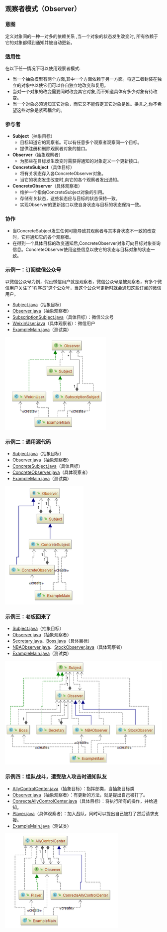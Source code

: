 ## 观察者模式（Observer）

### 意图
定义对象间的一种一对多的依赖关系 ,当一个对象的状态发生改变时, 所有依赖于它的对象都得到通知并被自动更新。

### 适用性
在以下任一情况下可以使用观察者模式:
-	当一个抽象模型有两个方面,其中一个方面依赖于另一方面。将这二者封装在独立的对象中以使它们可以各自独立地改变和复用。
-	当对一个对象的改变需要同时改变其它对象,而不知道具体有多少对象有待改变。
-	当一个对象必须通知其它对象，而它又不能假定其它对象是谁。换言之,你不希望这些对象是紧密耦合的。
### 参与者
-	**Subject**（抽象目标）
	-	目标知道它的观察者。可以有任意多个观察者观察同一个目标。
	-	提供注册和删除观察者对象的接口。
-	**Observer**（抽象观察者）
	-	为那些在目标发生改变时需获得通知的对象定义一个更新接口。
-	**ConcreteSubject**（具体目标）
	-	将有关状态存入各ConcreteObserver对象。
	-	当它的状态发生改变时,向它的各个观察者发出通知。
-	**ConcreteObserver**（具体观察者）
	-	维护一个指向ConcreteSubject对象的引用。
	-	存储有关状态，这些状态应与目标的状态保持一致。
	-	实现Observer的更新接口以使自身状态与目标的状态保持一致。
### 协作
-	当ConcreteSubject发生任何可能导致其观察者与其本身状态不一致的改变时，它将通知它的各个观察者。
-	在得到一个具体目标的改变通知后,ConcreteObserver对象可向目标对象查询信息。ConcreteObserver使用这些信息以使它的状态与目标对象的状态一致。

### 示例一：订阅微信公众号

以微信公众号为例，假设微信用户就是观察者，微信公众号是被观察者，有多个微信用户关注了“程序员”这个公众号，当这个公众号更新时就会通知这些订阅的微信用户。

- [Subject.java](Pattern507_Observer/src/main/java/com/jueee/example01/Subject.java)（抽象目标）
- [Observer.java](Pattern507_Observer/src/main/java/com/jueee/example01/Observer.java)（抽象观察者）
- [SubscriptionSubject.java](Pattern507_Observer/src/main/java/com/jueee/example01/SubscriptionSubject.java)（具体目标）：微信公众号
- [WeixinUser.java](Pattern507_Observer/src/main/java/com/jueee/example01/WeixinUser.java)（具体观察者）：微信用户
- [ExampleMain.java](Pattern507_Observer/src/main/java/com/jueee/example01/ExampleMain.java)（测试类）

![1567512205454](assets/1567512205454.png)

### 示例二：通用源代码

- [Subject.java](Pattern507_Observer/src/main/java/com/jueee/example02/Subject.java)（抽象目标）
- [Observer.java](Pattern507_Observer/src/main/java/com/jueee/example02/Observer.java)（抽象观察者）
- [ConcreteSubject.java](Pattern507_Observer/src/main/java/com/jueee/example02/ConcreteSubject.java)（具体目标）
- [ConcreteObserver.java](Pattern507_Observer/src/main/java/com/jueee/example02/ConcreteObserver.java)（具体观察者）
- [ExampleMain.java](Pattern507_Observer/src/main/java/com/jueee/example02/ExampleMain.java)（测试类）

![1567512227968](assets/1567512227968.png)

### 示例三：老板回来了

- [Subject.java](Pattern507_Observer/src/main/java/com/jueee/example03/Subject.java)（抽象目标）
- [Observer.java](Pattern507_Observer/src/main/java/com/jueee/example03/Observer.java)（抽象观察者）
- [Secretary.java](Pattern507_Observer/src/main/java/com/jueee/example03/Secretary.java)、[Boss.java](Pattern507_Observer/src/main/java/com/jueee/example03/Boss.java)（具体目标）
- [NBAObserver.java](Pattern507_Observer/src/main/java/com/jueee/example03/NBAObserver.java)、[StockObserver.java](Pattern507_Observer/src/main/java/com/jueee/example03/StockObserver.java)（具体观察者）
- [ExampleMain.java](Pattern507_Observer/src/main/java/com/jueee/example03/ExampleMain.java)（测试类）

![1567512257458](assets/1567512257458.png)

### 示例四：组队战斗，遭受敌人攻击时通知队友

- [AllyControlCenter.java](Pattern507_Observer/src/main/java/com/jueee/example04/AllyControlCenter.java)（抽象目标）：指挥部类，当抽象目标类
- [Observer.java](Pattern507_Observer/src/main/java/com/jueee/example04/Observer.java)（抽象观察者）：有更新的方法，就是提出自己被打了。
- [ConrecteAllyControlCenter.java](Pattern507_Observer/src/main/java/com/jueee/example04/ConrecteAllyControlCenter.java)（具体目标）：将执行所有的操作，并给通知。
- [Player.java](Pattern507_Observer/src/main/java/com/jueee/example04/Player.java)（具体观察者）：加入战队，同时可以提出自己被打了然后请求支援。
- [ExampleMain.java](Pattern507_Observer/src/main/java/com/jueee/example04/ExampleMain.java)（测试类）

![1567512285258](assets/1567512285258.png)



